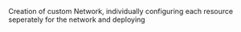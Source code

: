  Creation of custom Network, individually configuring each resource seperately for the network and deploying 


